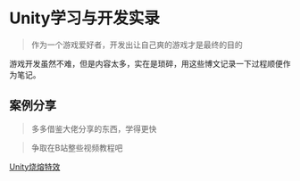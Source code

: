 # Unity学习与开发实录
>作为一个游戏爱好者，开发出让自己爽的游戏才是最终的目的

游戏开发虽然不难，但是内容太多，实在是琐碎，用这些博文记录一下过程顺便作为笔记。

## 案例分享
>多多借鉴大佬分享的东西，学得更快

>争取在B站整些视频教程吧

[Unity烧熔特效](docs/游戏开发/烧熔特效.md)